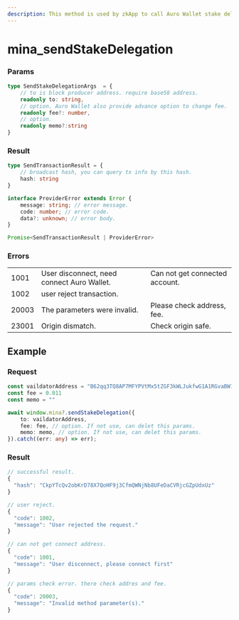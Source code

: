 ```yaml
---
description: This method is used by zkApp to call Auro Wallet stake delegation.
---
```


# mina\_sendStakeDelegation

### Params

```typescript
type SendStakeDelegationArgs  = {
    // to is block producer address. require base58 address.
    readonly to: string,
    // option. Auro Wallet also provide advance option to change fee.
    readonly fee?: number,
    // option.
    readonly memo?:string
}
```

### Result

```typescript
type SendTransactionResult = {
    // broadcast hash, you can query tx info by this hash.
    hash: string
}

interface ProviderError extends Error {
    message: string; // error message.
    code: number; // error code.
    data?: unknown; // error body. 
}

Promise<SendTransactionResult | ProviderError>
```

### Errors

|       |                                            |                                |
| ----- | ------------------------------------------ | ------------------------------ |
| 1001  | User disconnect, need connect Auro Wallet. | Can not get connected account. |
| 1002  | user reject transaction.                   |                                |
| 20003 | The parameters were invalid.               | Please check address, fee.     |
| 23001 | Origin dismatch.                           | Check origin safe.             |

## Example

### Request

```typescript
const vaildatorAddress = "B62qq3TQ8AP7MFYPVtMx5tZGF3kWLJukfwG1A1RGvaBW1jfTPTkDBW6"
const fee = 0.011
const memo = ""

await window.mina?.sendStakeDelegation({
    to: vaildatorAddress,
    fee: fee, // option. If not use, can delet this params.
    memo: memo, // option. If not use, can delet this params.
}).catch((err: any) => err);
```

### Result

```typescript
// successful result.
{
  "hash": "CkpYTcQv2obKrD78X7QoHF9j3CfmQWNjNb8UFeDaCVRjcGZpUdxUz"
}

// user reject.
{
  "code": 1002,
  "message": "User rejected the request."
}

// can not get connect address.
{
  "code": 1001,
  "message": "User disconnect, please connect first"
}

// params check error. there check addres and fee.
{
  "code": 20003,
  "message": "Invalid method parameter(s)."
}
```
